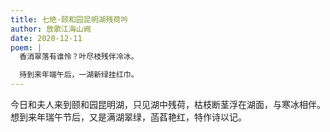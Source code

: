 ```yaml
---
title: 七绝·颐和园昆明湖残荷吟
author: 放歌江海山阙
date: 2020-12-11
poem: |
  香消翠落有谁怜？叶尽枝残伴冷冰。

  待到来年端午后，一湖新绿挂红巾。
---
```


今日和夫人来到颐和园昆明湖，只见湖中残荷，枯枝断茎浮在湖面，与寒冰相伴。想到来年瑞午节后，又是满湖翠绿，菡萏艳红，特作诗以记。
